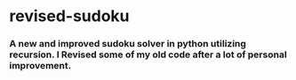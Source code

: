 # revised-sudoku

<h3>A new and improved sudoku solver in python utilizing recursion. I Revised some of my old code after a lot of personal improvement.</h3> 
